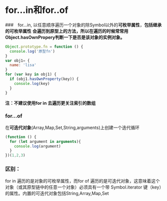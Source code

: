 # for...in和for..of
###　for...in,
以任意顺序遍历一个对象的除Symbol以外的**可枚举属性**，**包括继承的可枚举属性**
**会遍历到原型上的方法，所以在遍历的时候常常用Object.hasOwnPropery判断一下是否是该对象的实例对象。**
```js
Object.prototype.fn = function () {
  console.log('原型fn')
}
var obj1= {
  name: 'lisa'
}
for (var key in obj1) {
  if (obj1.hasOwnProperty(key)) {
    console.log(key)
  }
}
```
**注：不建议使用for in  去遍历更关注索引的数组**

### for...of
在**可迭代对象**(Array,Map,Set,String,arguments)上创建一个迭代循环
```js
(function () {
  for (let argument in arguments){
    console.log(argument)
  }
})(1,2,3)
```
### 区别：
for in 遍历的是对象的可枚举属性，而for of 遍历的是可迭代对象，这意味着这个对象（或其原型链中的任意一个对象）必须具有一个带 Symbol.iterator 键（key）的属性。内置的可迭代对象包括String,Array,Map,Set